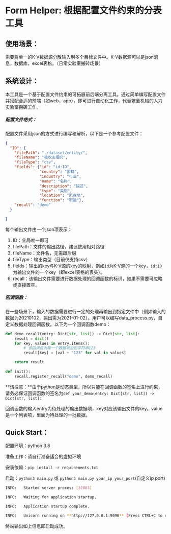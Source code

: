 # Form Helper: 根据配置文件约束的分表工具

## 使用场景：

需要将单一的K-V数据源分散输入到多个目标文件中。K-V数据源可以是json消息，数据库，excel表格。（日常实验室搬砖场景）

## 系统设计：

本工具是一个基于配置文件约束的可拓展前后端分离工具。通过简单编写配置文件并搭配合适的前端（如web，app），即可进行自动化工作，代替繁重机械的人力实验室搬砖工作。

##### 配置文件格式：

配置文件采用json的方式进行编写和解析，以下是一个参考配置文件：

```json
{
  "ID": {
    "filePath": "./dataset/entity/",
    "fileName": "被攻击组织",
    "fileType": "csv",
    "fields": {"id": "id:ID",
               "country": "国籍",
               "industry": "行业",
               "name": "名称",
               "description": "描述",
               "type": "类别",
               "location": "所在地",
               "function": "职能"},
    "recall": "demo"
  }

}
```

每个输出文件由一个json项表示：

1. ID：全局唯一即可
2. filePath：文件的输出路径，建议使用相对路径
3. fileName：文件名，无需跟后缀
4. fileType：输出类型（目前仅支持csv）
5. fields：输出的key与K-V源的key的映射，例如`id`为K-V源的一个key，`id:ID`为输出文件的一个key（即excel表格的表头）。
6. recall：该输出文件需要进行数据处理的回调函数的标识，如果不需要可忽略或直接置空。

##### 回调函数：

在一些场景下，输入的数据需要进行一定的处理再输出到指定文件中（例如输入的数据为20210102，输出需为2021-01-02）。用户可以编写data_process.py，自定义数据处理回调函数。以下为一个回调函数demo：

```python
def demo_recall(entry: Dict[str, list]) -> Dict[str, list]:
    result = dict()
    for key, values in entry.items():
      	# 该回调会为每一个数据项后加字符串123
        result[key] = [val + "123" for val in values]

    return result
  
def init():
    recall.register_recall("demo", demo_recall)
```

**请注意：**由于python是动态类型，所以只能在回调函数的签名上进行约束，请务必保证回调函数的签名为`def your_demo(entry: Dict[str, list]) -> Dict[str, list]:`

回调函数的输入entry为待处理的输出数据项，key对应该输出文件的key。value是一个列表项，里面为待处理的一批数据。

## Quick Start：

配置环境：python 3.8

准备工作：请自行准备适合的虚拟环境

安装依赖：`pip install -r requirements.txt`

启动：`python3 main.py` 或 `python3 main.py your_ip your_port`(自定义ip port)

```bash
INFO:   Started server process [32883]

INFO:   Waiting for application startup.

INFO:   Application startup complete.

INFO:   Uvicorn running on **http://127.0.0.1:9090** (Press CTRL+C to quit)
```

终端输出如上信息即启动成功。

